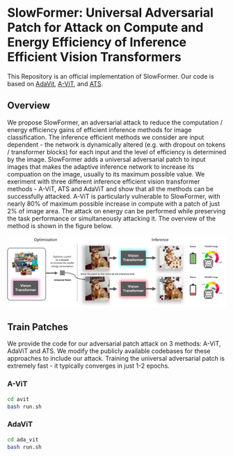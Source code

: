 # SlowFormer: Universal Adversarial Patch for Attack on Compute and Energy Efficiency of Inference Efficient Vision Transformers

This Repository is an official implementation of SlowFormer.
Our code is based on [AdaVit](https://github.com/MengLcool/AdaViT), [A-ViT](https://github.com/NVlabs/A-ViT), and [ATS](https://adaptivetokensampling.github.io/). 

## Overview
We propose SlowFormer, an adversarial attack to reduce the computation / energy efficiency gains of efficient inference methods for image classification. The inference efficient methods we consider are input dependent - the network is dynamically altered (e.g. with dropout on tokens / transformer blocks) for each input and the level of efficiency is determined by the image. SlowFormer adds a universal adversarial patch to input images that makes the adaptive inference network to increase its compuation on the image, usually to its maximum possible value. We exeriment with three different inference efficient vision transformer methods - A-ViT, ATS and AdaViT and show that all the methods can be successfully attacked. A-ViT is particularly vulnerable to SlowFormer, with nearly 80% of maximum possible increase in compute with a patch of just 2% of image area. The attack on energy can be performed while preserving the task performance or simultaneously attacking it. The overview of the method is shown in the figure below.

![](teaser_SlowFormer3.jpg)

## Train Patches

We provide the code for our adversarial patch attack on 3 methods: A-ViT,
AdaViT and ATS. We modify the publicly available codebases for these approaches
to include our attack. Training the universal adversarial patch is extremely fast - it typically converges in just 1-2 epochs.  

### A-ViT

```sh
cd avit
bash run.sh
```

### AdaViT

```sh
cd ada_vit
bash run.sh
```
